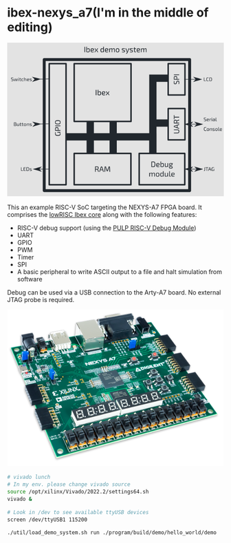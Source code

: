 # ibex-nexys_a7(I'm in the middle of editing)

![Ibex demo system block diagram](doc/IbexDemoSystemBlockDiagram.png "Ibex demo system block diagram with in the center an Ibex processor connected by a memory bus to the RAM, GPIO, SPI, UART and debug module. Switches, buttons and LEDs are connected to the GPIO. The LCD is driven by SPI. The UART is used for a serial console. Finally, the debug module is used to drive the JTAG.")

This an example RISC-V SoC targeting the NEXYS-A7 FPGA board. It comprises the
[lowRISC Ibex core](https://www.github.com/lowrisc/ibex) along with the
following features:

* RISC-V debug support (using the [PULP RISC-V Debug Module](https://github.com/pulp-platform/riscv-dbg))
* UART
* GPIO
* PWM
* Timer
* SPI
* A basic peripheral to write ASCII output to a file and halt simulation from software

Debug can be used via a USB connection to the Arty-A7 board. No external JTAG
probe is required.

![NEXYS A7](doc/nexys-a7.png "NEXYS A7's pictre")

```bash
# vivado lunch
# In my env. please change vivado source
source /opt/xilinx/Vivado/2022.2/settings64.sh
vivado &
```

```bash
# Look in /dev to see available ttyUSB devices
screen /dev/ttyUSB1 115200
```

```bash
./util/load_demo_system.sh run ./program/build/demo/hello_world/demo
```




